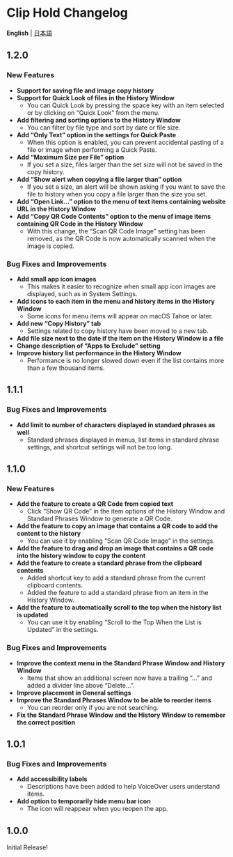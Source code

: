 # Clip Hold Changelog
**English** | [日本語](docs/CHANGELOG-ja.md)

## 1.2.0
### New Features
- **Support for saving file and image copy history**
- **Support for Quick Look of files in the History Window**
  - You can Quick Look by pressing the space key with an item selected or by clicking on “Quick Look” from the menu.
- **Add filtering and sorting options to the History Window**
  - You can filter by file type and sort by date or file size.
- **Add “Only Text” option in the settings for Quick Paste**
  - When this option is enabled, you can prevent accidental pasting of a file or image when performing a Quick Paste.
- **Add “Maximum Size per File” option**
  - If you set a size, files larger than the set size will not be saved in the copy history.
- **Add “Show alert when copying a file larger than” option**
  - If you set a size, an alert will be shown asking if you want to save the file to history when you copy a file larger than the size you set.
- **Add “Open Link...” option to the menu of text items containing website URL in the History Window**
- **Add “Copy QR Code Contents” option to the menu of image items containing QR Code in the History Window**
  - With this change, the “Scan QR Code Image” setting has been removed, as the QR Code is now automatically scanned when the image is copied.

### Bug Fixes and Improvements
- **Add small app icon images**
  - This makes it easier to recognize when small app icon images are displayed, such as in System Settings.
- **Add icons to each item in the menu and history items in the History Window**
  - Some icons for menu items will appear on macOS Tahoe or later.
- **Add new “Copy History” tab**
  - Settings related to copy history have been moved to a new tab.
- **Add file size next to the date if the item on the History Window is a file**
- **Change description of “Apps to Exclude” setting**
- **Improve history list performance in the History Window**
  - Performance is no longer slowed down even if the list contains more than a few thousand items.

## 1.1.1
### Bug Fixes and Improvements
- **Add limit to number of characters displayed in standard phrases as well**
  - Standard phrases displayed in menus, list items in standard phrase settings, and shortcut settings will not be too long.

## 1.1.0
### New Features
- **Add the feature to create a QR Code from copied text**
  - Click “Show QR Code” in the item options of the History Window and Standard Phrases Window to generate a QR Code.
- **Add the feature to copy an image that contains a QR code to add the content to the history**
  - You can use it by enabling “Scan QR Code Image” in the settings.
- **Add the feature to drag and drop an image that contains a QR code into the history window to copy the content**
- **Add the feature to create a standard phrase from the clipboard contents**
  - Added shortcut key to add a standard phrase from the current clipboard contents.
  - Added the feature to add a standard phrase from an item in the History Window.
- **Add the feature to automatically scroll to the top when the history list is updated**
  - You can use it by enabling “Scroll to the Top When the List is Updated” in the settings.

### Bug Fixes and Improvements
- **Improve the context menu in the Standard Phrase Window and History Window**
  - Items that show an additional screen now have a trailing “...” and added a divider line above “Delete...”.
- **Improve placement in General settings**
- **Improve the Standard Phrases Window to be able to reorder items**
  - You can reorder only if you are not searching.
- **Fix the Standard Phrase Window and the History Window to remember the correct position**

## 1.0.1
### Bug Fixes and Improvements
- **Add accessibility labels**
  - Descriptions have been added to help VoiceOver users understand items.
- **Add option to temporarily hide menu bar icon**
  - The icon will reappear when you reopen the app.

## 1.0.0
Initial Release!